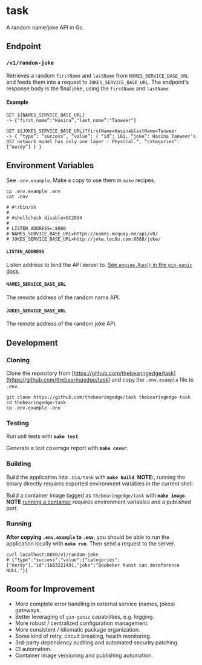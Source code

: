 # task

A random name/joke API in Go.

## Endpoint

### `/v1/random-joke`

Retrieves a random `firstName` and `lastName` from `NAMES_SERVICE_BASE_URL` and feeds them into a request to `JOKES_SERVICE_BASE_URL`. The endpoint's response body is the final joke, using the `firstName` and `lastName`.

#### Example

```
GET ${NAMES_SERVICE_BASE_URL}
-> {"first_name”:"Hasina”,"last_name”:"Tanweer"}

GET ${JOKES_SERVICE_BASE_URL}?firstName=Hasina&lastName=Tanweer
-> { “type”: “success”, “value”: { “id”: 181, “joke”: Hasina Tanweer’s OSI network model has only one layer - Physical.“, “categories”: [“nerdy”] } }
```

## Environment Variables

See `.env.example`. Make a copy to use them in `make` recipes.

```shell
cp .env.example .env
cat .env

# #!/bin/sh
#
# #shellcheck disable=SC2034
#
# LISTEN_ADDRESS=:8080
# NAMES_SERVICE_BASE_URL=https://names.mcquay.me/api/v0/
# JOKES_SERVICE_BASE_URL=http://joke.loc8u.com:8888/joke/
```

#### `LISTEN_ADDRESS`

Listen address to bind the API server to. [See `engine.Run()` in the `gin-gonic` docs](https://pkg.go.dev/github.com/gin-gonic/gin#Engine.Run).

#### `NAMES_SERVICE_BASE_URL`

The remote address of the random name API.

#### `JOKES_SERVICE_BASE_URL`

The remote address of the random joke API.

## Development

### Cloning

Clone the repository from [https://github.com/thebearingedge/task](https://github.com/thebearingedge/task) and copy the `.env.example` file to `.env`.

```shell
git clone https://github.com/thebearingedge/task thebearingedge-task
cd thebearingedge-task
cp .env.example .env
```

### Testing

Run unit tests with **`make test`**.

Generate a test coverage report with **`make cover`**.

### Building

Build the application into `.bin/task` with **`make build`**. **NOTE:**, running the binary directly requires exported environment variables in the current shell.

Build a container image tagged as `thebearingedge/task` with **`make image`**. **NOTE** [running a container](https://docs.docker.com/engine/reference/commandline/run/) requires environment variables and a published port.

### Running

**After copying `.env.example` to `.env`**, you should be able to run the application locally with **`make run`**. Then send a request to the server.

```shell
curl localhost:8080/v1/random-joke
# {"type":"success","value":{"categories":["nerdy"],"id":1683221491,"joke":"Boubeker Kunst can dereference NULL."}}
```

## Room for Improvement

- More complete error handling in external service (names, jokes) gateways.
- Better leveraging of `gin-gonic` capabilities, e.g. logging.
- More robust / centralized configuration management.
- More consistent / idiomatic package organization.
- Some kind of retry, circuit breaking, health monitoring.
- 3rd-party dependency auditing and automated security patching.
- CI automation.
- Container image versioning and publishing automation.
